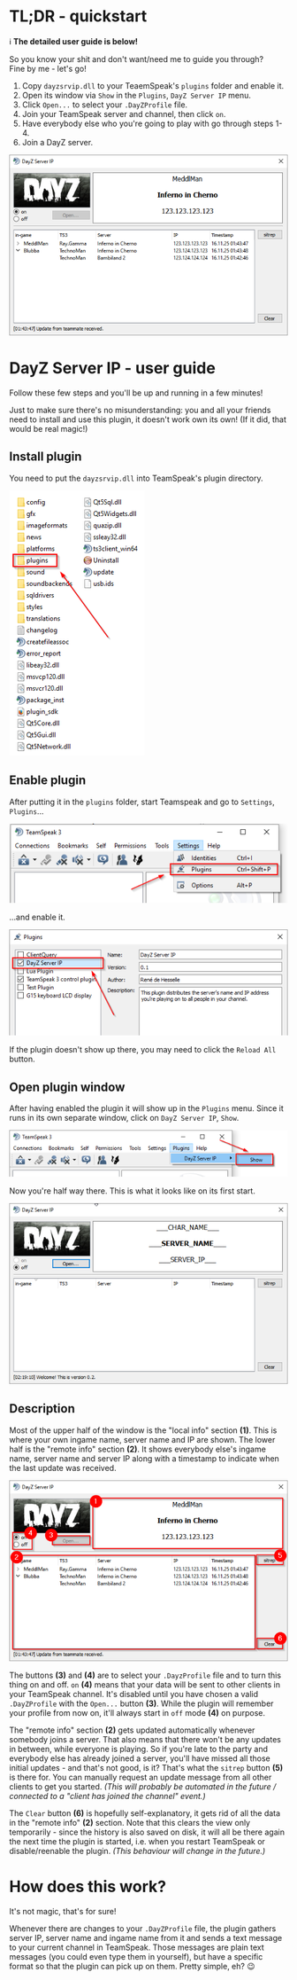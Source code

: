 # TL;DR - quickstart
:information_source: __The detailed user guide is below!__

So you know your shit and don't want/need me to guide you through?  
Fine by me - let's go!

1. Copy `dayzsrvip.dll` to your TeaemSpeak's `plugins` folder and enable it.
2. Open its window via `Show` in the `Plugins`, `DayZ Server IP` menu.
3. Click `Open...` to select your `.DayZProfile` file.
4. Join your TeamSpeak server and channel, then click `on`.
5. Have everybody else who you're going to play with go through steps 1-4.
6. Join a DayZ server.

![alt-text](png/main_window.png)

# DayZ Server IP - user guide

Follow these few steps and you'll be up and running in a few minutes!

Just to make sure there's no misunderstanding: you and all your friends need to install and use this plugin, it doesn't work own its own!
(If it did, that would be real magic!)

## Install plugin
You need to put the `dayzsrvip.dll` into TeamSpeak's plugin directory.

![alt-text](png/explorer_ts3_folder.png)

## Enable plugin
After putting it in the `plugins` folder, start Teamspeak and go to `Settings`, `Plugins`...

![alt-text](png/ts3_settings_menu.png)

...and enable it.

![alt-text](png/ts3_enable_plugin.png)

If the plugin doesn't show up there, you may need to click the `Reload All` button.

## Open plugin window
After having enabled the plugin it will show up in the `Plugins` menu. Since it runs in its own separate window, click on `DayZ Server IP`, `Show`.

![alt-text](png/ts3_plugins_menu.png)

Now you're half way there. This is what it looks like on its first start.

![alt-text](png/main_window_init.png)

## Description

Most of the upper half of the window is the "local info" section __(1)__. This is where your own ingame name, server name and IP are shown. The lower half is the "remote info" section __(2)__. It shows everybody else's ingame name, server name and server IP along with a timestamp to indicate when the last update was received.

![alt-text](png/main_window_annotated.png)

The buttons __(3)__ and __(4)__ are to select your `.DayzProfile` file and to turn this thing on and off. `on` __(4)__ means that your data will be sent to other clients in your TeamSpeak channel. It's disabled until you have chosen a valid `.DayZProfile` with the `Open...` button __(3)__. While the plugin will remember your profile from now on, it'll always start in `off` mode __(4)__ on purpose.

The "remote info" section __(2)__ gets updated automatically whenever somebody joins a server. That also means that there won't be any updates in between, while everyone is playing. So if you're late to the party and everybody else has already joined a server, you'll have missed all those initial updates - and that's not good, is it? That's what the `sitrep` button __(5)__ is there for. You can manually request an update message from all other clients to get you started. _(This will probably be automated in the future / connected to a "client has joined the channel" event.)_

The `Clear` button __(6)__ is hopefully self-explanatory, it gets rid of all the data in the "remote info" __(2)__ section. Note that this clears the view only temporarily - since the history is also saved on disk, it will all be there again the next time the plugin is started, i.e. when you restart TeamSpeak or disable/reenable the plugin. _(This behaviour will change in the future.)_

# How does this work?
It's not magic, that's for sure!

Whenever there are changes to your `.DayZProfile` file, the plugin gathers server IP, server name and ingame name from it and sends a text message to your current channel in TeamSpeak. Those messages are plain text messages (you could even type them in yourself), but have a specific format so that the plugin can pick up on them. Pretty simple, eh? :wink:
